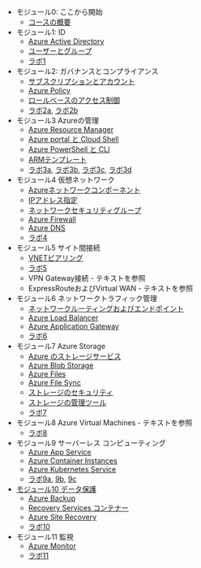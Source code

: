 
- モジュール0: ここから開始
  - [コースの概要](mod00.md)
- モジュール1: ID
  - [Azure Active Directory](mod01-01-aad.md)
  - [ユーザーとグループ](mod01-02-user.md)
  - [ラボ1](https://github.com/MicrosoftLearning/AZ-104JA-MicrosoftAzureAdministrator/blob/master/Instructions/Labs/LAB_01-Manage_Azure_AD_Identities.md)
- モジュール2: ガバナンスとコンプライアンス
  - [サブスクリプションとアカウント](mod02-01-subscription.md)
  - [Azure Policy](mod02-02-policy.md)
  - [ロールベースのアクセス制御](mod02-03-rbac.md)
  - [ラボ2a](https://github.com/MicrosoftLearning/AZ-104JA-MicrosoftAzureAdministrator/blob/master/Instructions/Labs/LAB_02a_Manage_Subscriptions_and_RBAC.md), [ラボ2b](https://github.com/MicrosoftLearning/AZ-104JA-MicrosoftAzureAdministrator/blob/master/Instructions/Labs/LAB_02b-Manage_Governance_via_Azure_Policy.md)
- モジュール3 Azureの管理
  - [Azure Resource Manager](mod03-01-arm.md)
  - [Azure portal と Cloud Shell](mod03-02-portal.md)
  - [Azure PowerShell と CLI](mod03-03-psh-cli.md)
  - [ARMテンプレート](mod03-04-template.md)
  - [ラボ3a](https://github.com/MicrosoftLearning/AZ-104JA-MicrosoftAzureAdministrator/blob/master/Instructions/Labs/LAB_03a-Manage_Azure_Resources_by_Using_the_Azure_Portal.md), [ラボ3b](https://github.com/MicrosoftLearning/AZ-104JA-MicrosoftAzureAdministrator/blob/master/Instructions/Labs/LAB_03b-Manage_Azure_Resources_by_Using_ARM_Templates.md), [ラボ3c](https://github.com/MicrosoftLearning/AZ-104JA-MicrosoftAzureAdministrator/blob/master/Instructions/Labs/LAB_03c-Manage_Azure_Resources_by_Using_Azure_PowerShell.md), [ラボ3d](https://github.com/MicrosoftLearning/AZ-104JA-MicrosoftAzureAdministrator/blob/master/Instructions/Labs/LAB_03d-Manage_Azure_Resources_by_Using_Azure_CLI.md)
- モジュール4 仮想ネットワーク
  - [Azureネットワークコンポーネント](mod04-01-vnet.md)
  - [IPアドレス指定](mod04-02-ip.md)
  - [ネットワークセキュリティグループ](mod04-03-nsg.md)
  - [Azure Firewall](mod04-04-firewall.md)
  - [Azure DNS](mod04-05-dns.md)
  - [ラボ4](https://github.com/MicrosoftLearning/AZ-104JA-MicrosoftAzureAdministrator/blob/master/Instructions/Labs/LAB_04-Implement_Virtual_Networking.md)
- モジュール5 サイト間接続
  - [VNETピアリング](mod05-01-peering.md)
  - [ラボ5](https://github.com/MicrosoftLearning/AZ-104JA-MicrosoftAzureAdministrator/blob/master/Instructions/Labs/LAB_05-Implement_Intersite_Connectivity.md)
  - VPN Gateway接続 - テキストを参照
  - ExpressRouteおよびVirtual WAN - テキストを参照
- モジュール6 ネットワークトラフィック管理
  - [ネットワークルーティングおよびエンドポイント](mod06-01-routing.md)
  - [Azure Load Balancer](mod06-02-lb.md)
  - [Azure Application Gateway](mod06-03-appgw.md)
  - [ラボ6](https://github.com/MicrosoftLearning/AZ-104JA-MicrosoftAzureAdministrator/blob/master/Instructions/Labs/LAB_06-Implement_Network_Traffic_Management.md)
- モジュール7 Azure Storage
  - [Azure のストレージサービス](mod07-01-storage.md)
  - [Azure Blob Storage](mod07-02-blob.md)
  - [Azure Files](mod07-03-files.md)
  - [Azure File Sync](mod07-04-filesync.md)
  - [ストレージのセキュリティ](mod07-05-security.md)
  - [ストレージの管理ツール](mod07-06-admin.md)
  - [ラボ7](https://github.com/MicrosoftLearning/AZ-104JA-MicrosoftAzureAdministrator/blob/master/Instructions/Labs/LAB_07-Manage_Azure_Storage.md)
- モジュール8 Azure Virtual Machines - テキストを参照
  - [ラボ8](https://github.com/MicrosoftLearning/AZ-104JA-MicrosoftAzureAdministrator/blob/master/Instructions/Labs/LAB_08-Manage_Virtual_Machines.md)
- モジュール9 サーバーレス コンピューティング
  - [Azure App Service](mod09-01-appservice.md)
  - [Azure Container Instances](mod09-02-container.md)
  - [Azure Kubernetes Service](mod09-03-aks.md)
  - [ラボ9a](https://github.com/MicrosoftLearning/AZ-104JA-MicrosoftAzureAdministrator/blob/master/Instructions/Labs/LAB_09a-Implement_Web_Apps.md), [9b](https://github.com/MicrosoftLearning/AZ-104JA-MicrosoftAzureAdministrator/blob/master/Instructions/Labs/LAB_09b-Implement_Azure_Container_Instances.md), [9c](https://github.com/MicrosoftLearning/AZ-104JA-MicrosoftAzureAdministrator/blob/master/Instructions/Labs/LAB_09c-Implement_Azure_Kubernetes_Service.md)
- [モジュール10 データ保護](mod10-01-backup.md)
  - [Azure Backup](mod10-01-backup.md)
  - [Recovery Services コンテナー](mod10-02-rsvault.md)
  - [Azure Site Recovery](mod10-03-asr.md)
  - [ラボ10](https://github.com/MicrosoftLearning/AZ-104JA-MicrosoftAzureAdministrator/blob/master/Instructions/Labs/LAB_10-Implement_Data_Protection.md)
- モジュール11 監視
  - [Azure Monitor](mod11-01-azure-monitor.md)
  - [ラボ11](https://github.com/MicrosoftLearning/AZ-104JA-MicrosoftAzureAdministrator/blob/master/Instructions/Labs/LAB_11-Implement_Monitoring.md)
